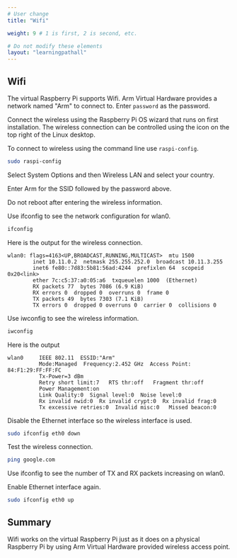 ```yaml
---
# User change
title: "Wifi"

weight: 9 # 1 is first, 2 is second, etc.

# Do not modify these elements
layout: "learningpathall"
---
```


## Wifi
							
The virtual Raspberry Pi supports Wifi. Arm Virtual Hardware provides a network named "Arm" to connect to. Enter `password` as the password. 

Connect the wireless using the Raspberry Pi OS wizard that runs on first installation. 
The wireless connection can be controlled using the icon on the top right of the Linux desktop. 

To connect to wireless using the command line use `raspi-config`.

```bash
sudo raspi-config
```

Select System Options and then Wireless LAN and select your country.

Enter Arm for the SSID followed by the password above. 

Do not reboot after entering the wireless information.

Use ifconfig to see the network configuration for wlan0.

```bash
ifconfig
```

Here is the output for the wireless connection.

```console
wlan0: flags=4163<UP,BROADCAST,RUNNING,MULTICAST>  mtu 1500
        inet 10.11.0.2  netmask 255.255.252.0  broadcast 10.11.3.255
        inet6 fe80::7d83:5b81:56ad:4244  prefixlen 64  scopeid 0x20<link>
        ether 7c:c5:37:a0:05:a6  txqueuelen 1000  (Ethernet)
        RX packets 77  bytes 7086 (6.9 KiB)
        RX errors 0  dropped 0  overruns 0  frame 0
        TX packets 49  bytes 7303 (7.1 KiB)
        TX errors 0  dropped 0 overruns 0  carrier 0  collisions 0
```

Use iwconfig to see the wireless information.

```bash
iwconfig
```

Here is the output

```console
wlan0     IEEE 802.11  ESSID:"Arm"  
          Mode:Managed  Frequency:2.452 GHz  Access Point: 84:F1:29:FF:FF:FC   
          Tx-Power=3 dBm   
          Retry short limit:7   RTS thr:off   Fragment thr:off
          Power Management:on
          Link Quality:0  Signal level:0  Noise level:0
          Rx invalid nwid:0  Rx invalid crypt:0  Rx invalid frag:0
          Tx excessive retries:0  Invalid misc:0   Missed beacon:0
```

Disable the Ethernet interface so the wireless interface is used.

```bash
sudo ifconfig eth0 down
```

Test the wireless connection.

```bash
ping google.com
```

Use ifconfig to see the number of TX and RX packets increasing on wlan0.

Enable Ethernet interface again.

```bash
sudo ifconfig eth0 up
```


## Summary
					
Wifi works on the virtual Raspberry Pi just as it does on a physical Raspberry Pi by using Arm Virtual Hardware provided wireless access point.



